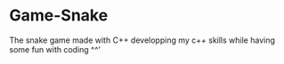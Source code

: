 # Game-Snake
The snake game made with C++
developping my c++ skills while having some fun with coding ^^'
